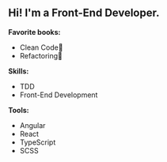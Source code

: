 <h2>Hi! I'm a Front-End Developer.</h2>
<div>
  <p><b>Favorite books:</b></p>
  <ul>
    <li>Clean Code&#129351;</li>
    <li>Refactoring&#129352;</li>
  </ul>
</div>

<div>
  <p><b>Skills:</b></p>
  <ul>
    <li>TDD</li>
    <li>Front-End Development</li>
  </ul>
</div>

<div>
  <p><b>Tools:</b></p>
  <ul>
    <li>Angular</li>
    <li>React</li>
    <li>TypeScript</li>
    <li>SCSS</li>
  </ul>
</div>
